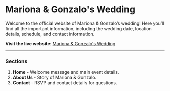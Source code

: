 # Mariona & Gonzalo's Wedding

Welcome to the official website of Mariona & Gonzalo’s wedding! Here you’ll find all the important information, including the wedding date, location details, schedule, and contact information.

**Visit the live website**: [Mariona & Gonzalo's Wedding](https://your-username.github.io/Mariona-Gonzalo/)

---

### Sections

1. **Home** - Welcome message and main event details.
2. **About Us** - Story of Mariona & Gonzalo.
3. **Contact** - RSVP and contact details for questions.
